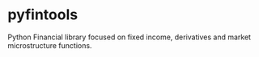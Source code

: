 # pyfintools
Python Financial library focused on fixed income, derivatives and market microstructure functions.
